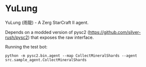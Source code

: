 # YuLung
YuLung (雨龍) - A Zerg StarCraft II agent.

Depends on a modded version of pysc2 (https://github.com/silver-rush/pysc2) that
exposes the raw interface.

Running the test bot: 

`python -m pysc2.bin.agent --map CollectMineralShards --agent src.sample_agent.CollectMineralShards`
